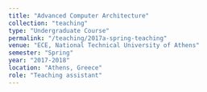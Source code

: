 ```yaml
---
title: "Advanced Computer Architecture"
collection: "teaching"
type: "Undergraduate Course"
permalink: "/teaching/2017a-spring-teaching"
venue: "ECE, National Technical University of Athens"
semester: "Spring"
year: "2017-2018"
location: "Athens, Greece"
role: "Teaching assistant"
---
```

